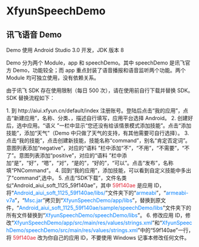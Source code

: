 # XfyunSpeechDemo

## 讯飞语音 Demo

Demo 使用 Android Studio 3.0 开发，JDK 版本 8
<p>
Demo 分为两个 Module，app 和 speechDemo。其中 speechDemo 是讯飞官方 Demo，功能较全；而 app 重点封装了语音播报和语音监听两个功能。两个 Module 均可独立使用，没有依赖关系。
<p>
由于讯飞 SDK 存在使用限制（每日 500 次），请在使用前自行下载并替换 SDK。SDK 替换流程如下：
<p>
1. 到 http://aiui.xfyun.cn/default/index 注册账号。登陆后点击“我的应用”，点击“新建应用”，名称、分类、，描述自行填写，应用平台选择 Android。
2. 创建好后，选中应用。“语义 ”一栏中显示“您还没有给该情景模式添加技能”。点击“添加技能”，添加“天气”（Demo 中只做了天气的支持，有其他需要可自行选择）。
3. 点击“我的技能”，点击创建新技能，技能名称“command”，别名“肯定否定词”。意图列表添加“negative”，对应的“语料 ”栏中添加“不”，“不用”，“不需要”，“不了”。意图列表添加“positive”，对应的“语料 ”栏中添加“是”，“好”，“嗯”，“对”，“是的”，“好的”，“可以”。点击“发布”，名称填“PNCommand”。
4. 回到“我的应用”，添加技能，可以看到自定义技能中多出了“command”,选中。
5. 点击“SDK下载”，文件名类似“Android_aiui_soft_1125_59f140ae”，其中 <font color="#E32636">59f140ae</font> 是应用 ID，将“<font color="#007FFF">Android_aiui_soft_1125_59f140ae/libs/</font>”文件夹下的“<font color="#007FFF">armeabi</font>”，“<font color="#007FFF">armeabi-v7a</font>”，“<font color="#007FFF">Msc.jar</font>”拷贝到“<font color="#007FFF">XfyunSpeechDemo/app/libs</font>”，替换到原文件，“<font color="#007FFF">Android_aiui_soft_1125_59f140ae/sample/speechDemo/libs</font>”文件夹下的所有文件替换到“<font color="#007FFF">XfyunSpeechDemo/speechDemo/libs</font>”。
6. 修改应用 ID，修改“<font color="#007FFF">XfyunSpeechDemo/app/src/main/res/values/strings.xml</font>”和“<font color="#007FFF">XfyunSpeechDemo/speechDemo/src/main/res/values/strings.xml</font>”中的“<string name="app_id">59f140ae</string>”一行，将 <font color="#E32636">59f140ae</font> 改为你自己的应用 ID，不要使用 Windows 记事本修改任何文件。
